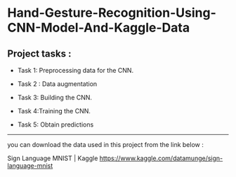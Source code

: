 # Hand-Gesture-Recognition-Using-CNN-Model-And-Kaggle-Data

## Project tasks :

* Task 1: Preprocessing data for the CNN.

* Task 2 : Data augmentation

* Task 3:  Building the CNN.

* Task 4:Training the CNN.

* Task 5: Obtain predictions

------------------------------------------------------------------------------------------------------------------

you can download the data used in this project from the link below : 

Sign Language MNIST | Kaggle https://www.kaggle.com/datamunge/sign-language-mnist

